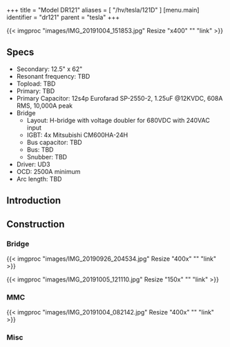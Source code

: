 +++
title = "Model DR121"
aliases = [
  "/hv/tesla/121D"
]
[menu.main]
identifier = "dr121"
parent = "tesla"
+++

{{< imgproc "images/IMG_20191004_151853.jpg" Resize "x400" "" "link" >}}

## Specs

* Secondary: 12.5" x 62"
* Resonant frequency: TBD
* Topload: TBD
* Primary: TBD
* Primary Capacitor: 12s4p Eurofarad SP-2550-2, 1.25uF @12KVDC, 608A RMS, 10,000A peak
* Bridge
  * Layout: H-bridge with voltage doubler for 680VDC with 240VAC input
  * IGBT: 4x Mitsubishi CM600HA-24H
  * Bus capacitor: TBD
  * Bus: TBD
  * Snubber: TBD
* Driver: UD3
* OCD: 2500A minimum
* Arc length: TBD

## Introduction

## Construction

### Bridge

{{< imgproc "images/IMG_20190926_204534.jpg" Resize "400x" "" "link" >}}

{{< imgproc "images/IMG_20191005_121110.jpg" Resize "150x" "" "link" >}}

### MMC

{{< imgproc "images/IMG_20191004_082142.jpg" Resize "400x" "" "link" >}}


### Misc

